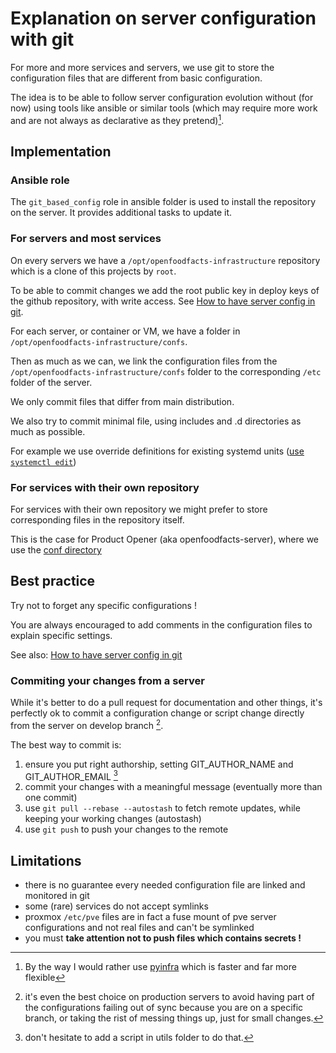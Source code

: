 # Explanation on server configuration with git

For more and more services and servers, we use git to store the configuration files that are different from basic configuration.

The idea is to be able to follow server configuration evolution without (for now) using tools like ansible or similar tools (which may require more work and are not always as declarative as they pretend)[^pyinfra].

[^pyinfra]: By the way I would rather use [pyinfra](https://docs.pyinfra.com/en/2.x/) which is faster and far more flexible

## Implementation

### Ansible role

The `git_based_config` role in ansible folder
is used to install the repository on the server.
It provides additional tasks to update it.

### For servers and most services

On every servers we have a `/opt/openfoodfacts-infrastructure` repository which is a clone of this projects by `root`.

To be able to commit changes we add the root public key in deploy keys of the github repository, with write access.
See [How to have server config in git](./how-to-have-server-config-in-git.md).

For each server, or container or VM, we have a folder in `/opt/openfoodfacts-infrastructure/confs`.

Then as much as we can, we link the configuration files from the `/opt/openfoodfacts-infrastructure/confs` folder to the corresponding `/etc` folder of the server.

We only commit files that differ from main distribution.

We also try to commit minimal file, using includes and .d directories as much as possible.

For example we use override definitions for existing systemd units ([use `systemctl edit`](https://www.freedesktop.org/software/systemd/man/latest/systemctl.html#edit%20UNIT%E2%80%A6))

### For services with their own repository

For services with their own repository we might prefer to store corresponding files in the repository itself.

This is the case for Product Opener (aka openfoodfacts-server), where we use the [conf directory](https://github.com/openfoodfacts/openfoodfacts-server/tree/main/conf)

## Best practice

Try not to forget any specific configurations !

You are always encouraged to add comments in the configuration files to explain specific settings.

See also: [How to have server config in git](./how-to-have-server-config-in-git.md)

### Commiting your changes from a server

While it's better to do a pull request for documentation and other things,
it's perfectly ok to commit a configuration change or script change directly from the server on develop branch [^commit_develop].

The best way to commit is:
1. ensure you put right authorship, setting GIT_AUTHOR_NAME and GIT_AUTHOR_EMAIL [^git_author]
2. commit your changes with a meaningful message (eventually more than one commit)
3. use `git pull --rebase --autostash` to fetch remote updates, while keeping your working changes (autostash)
4. use `git push` to push your changes to the remote


[^commit_develop]: it's even the best choice on production servers 
to avoid having part of the configurations failing out of sync because you are on a specific branch,
or taking the rist of messing things up, just for small changes.

[^git_author]: don't hesitate to add a script in utils folder to do that.

## Limitations

* there is no guarantee every needed configuration file are linked and monitored in git
* some (rare) services do not accept symlinks
* proxmox `/etc/pve` files are in fact a fuse mount of pve server configurations and not real files and can't be symlinked
* you must **take attention not to push files which contains secrets !**
